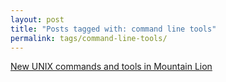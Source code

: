 ```yaml
---
layout: post
title: "Posts tagged with: command line tools"
permalink: tags/command-line-tools/
---
```

[New UNIX commands and tools in Mountain Lion](/2012/08/new-unix-commands-and-tools-in-mountain)
